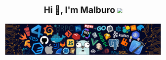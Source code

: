 <h1 align="center">Hi 👋, I'm Malburo <img src="https://media.giphy.com/media/mGcNjsfWAjY5AEZNw6/giphy.gif" width="50"/>
  
![](https://raw.githubusercontent.com/malburo/malburo/master/malburo.png)
